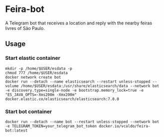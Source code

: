 # Feira-bot
A Telegram bot that receives a location and reply with the nearby feiras livres of São Paulo.

## Usage

### Start elastic container
```
mkdir -p /home/$USER/esdata -p
chmod 777 /home/$USER/esdata
docker network create bot
docker run --detach --name elasticsearch --restart unless-stopped --volume /home/$USER/esdata:/usr/share/elasticsearch/data --network bot -e discovery.type=single-node -e bootstrap.memory_lock=true -e "ES_JAVA_OPTS=-Xms200m -Xmx200m" docker.elastic.co/elasticsearch/elasticsearch:7.0.0
```
### Start bot container
```
docker run --detach --name bot --restart unless-stopped --network bot -e TELEGRAM_TOKEN=your_telegram_bot_token docker.io/vcaldo/feira-bot:latest
```
